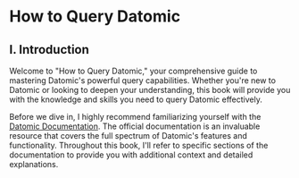 # How to Query Datomic

## I. Introduction

Welcome to "How to Query Datomic," your comprehensive guide to mastering Datomic's powerful query capabilities. Whether you're new to Datomic or looking to deepen your understanding, this book will provide you with the knowledge and skills you need to query Datomic effectively.

Before we dive in, I highly recommend familiarizing yourself with the [Datomic Documentation](https://docs.datomic.com). The official documentation is an invaluable resource that covers the full spectrum of Datomic's features and functionality. Throughout this book, I'll refer to specific sections of the documentation to provide you with additional context and detailed explanations.



